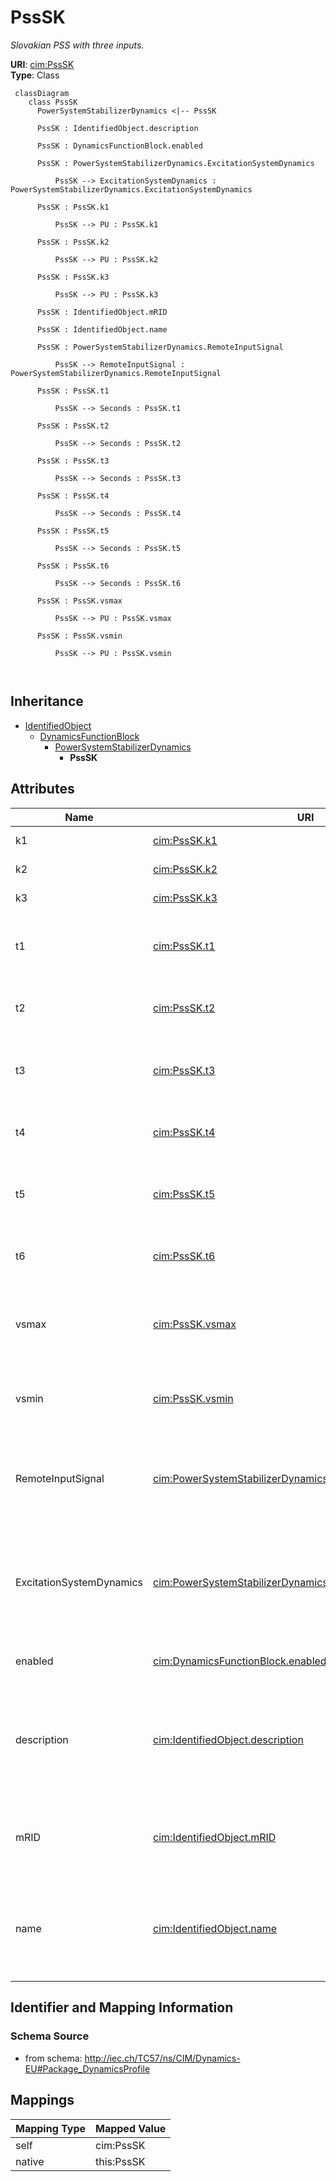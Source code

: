 # PssSK


_Slovakian PSS with three inputs._





**URI**: [cim:PssSK](http://iec.ch/TC57/CIM100#PssSK)<br />
**Type**: Class




```mermaid
 classDiagram
    class PssSK
      PowerSystemStabilizerDynamics <|-- PssSK
      
      PssSK : IdentifiedObject.description
        
      PssSK : DynamicsFunctionBlock.enabled
        
      PssSK : PowerSystemStabilizerDynamics.ExcitationSystemDynamics
        
          PssSK --> ExcitationSystemDynamics : PowerSystemStabilizerDynamics.ExcitationSystemDynamics
        
      PssSK : PssSK.k1
        
          PssSK --> PU : PssSK.k1
        
      PssSK : PssSK.k2
        
          PssSK --> PU : PssSK.k2
        
      PssSK : PssSK.k3
        
          PssSK --> PU : PssSK.k3
        
      PssSK : IdentifiedObject.mRID
        
      PssSK : IdentifiedObject.name
        
      PssSK : PowerSystemStabilizerDynamics.RemoteInputSignal
        
          PssSK --> RemoteInputSignal : PowerSystemStabilizerDynamics.RemoteInputSignal
        
      PssSK : PssSK.t1
        
          PssSK --> Seconds : PssSK.t1
        
      PssSK : PssSK.t2
        
          PssSK --> Seconds : PssSK.t2
        
      PssSK : PssSK.t3
        
          PssSK --> Seconds : PssSK.t3
        
      PssSK : PssSK.t4
        
          PssSK --> Seconds : PssSK.t4
        
      PssSK : PssSK.t5
        
          PssSK --> Seconds : PssSK.t5
        
      PssSK : PssSK.t6
        
          PssSK --> Seconds : PssSK.t6
        
      PssSK : PssSK.vsmax
        
          PssSK --> PU : PssSK.vsmax
        
      PssSK : PssSK.vsmin
        
          PssSK --> PU : PssSK.vsmin
        
      
```





## Inheritance
* [IdentifiedObject](IdentifiedObject.md)
    * [DynamicsFunctionBlock](DynamicsFunctionBlock.md)
        * [PowerSystemStabilizerDynamics](PowerSystemStabilizerDynamics.md)
            * **PssSK**



## Attributes


| Name | URI | Cardinality and Range | Description | Inheritance |
| ---  | --- | --- | --- | --- |
| k1 | [cim:PssSK.k1](http://iec.ch/TC57/CIM100#PssSK.k1) | 1..1 <br />  [PU](PU.md)  | Gain <i>P</i> (<i>K</i><i><sub>1</sub></i>) | direct |
| k2 | [cim:PssSK.k2](http://iec.ch/TC57/CIM100#PssSK.k2) | 1..1 <br />  [PU](PU.md)  | Gain <i>f</i><i><sub>E</sub></i><i> </i>(<i>K</i><i><sub>2</sub></i>) | direct |
| k3 | [cim:PssSK.k3](http://iec.ch/TC57/CIM100#PssSK.k3) | 1..1 <br />  [PU](PU.md)  | Gain <i>I</i><i><sub>f</sub></i><i> </i>(<i>K</i><i><sub>3</sub></i>) | direct |
| t1 | [cim:PssSK.t1](http://iec.ch/TC57/CIM100#PssSK.t1) | 1..1 <br />  [Seconds](Seconds.md)  | Denominator time constant (<i>T</i><i><sub>1</sub></i>) (&gt; 0,005) | direct |
| t2 | [cim:PssSK.t2](http://iec.ch/TC57/CIM100#PssSK.t2) | 1..1 <br />  [Seconds](Seconds.md)  | Filter time constant (<i>T</i><i><sub>2</sub></i>) (&gt; 0,005) | direct |
| t3 | [cim:PssSK.t3](http://iec.ch/TC57/CIM100#PssSK.t3) | 1..1 <br />  [Seconds](Seconds.md)  | Denominator time constant (<i>T</i><i><sub>3</sub></i>) (&gt; 0,005) | direct |
| t4 | [cim:PssSK.t4](http://iec.ch/TC57/CIM100#PssSK.t4) | 1..1 <br />  [Seconds](Seconds.md)  | Filter time constant (<i>T</i><i><sub>4</sub></i>) (&gt; 0,005) | direct |
| t5 | [cim:PssSK.t5](http://iec.ch/TC57/CIM100#PssSK.t5) | 1..1 <br />  [Seconds](Seconds.md)  | Denominator time constant (<i>T</i><i><sub>5</sub></i>) (&gt; 0,005) | direct |
| t6 | [cim:PssSK.t6](http://iec.ch/TC57/CIM100#PssSK.t6) | 1..1 <br />  [Seconds](Seconds.md)  | Filter time constant (<i>T</i><i><sub>6</sub></i>) (&gt; 0,005) | direct |
| vsmax | [cim:PssSK.vsmax](http://iec.ch/TC57/CIM100#PssSK.vsmax) | 1..1 <br />  [PU](PU.md)  | Stabilizer output maximum limit (<i>V</i><i><sub>SMAX</sub></i>) (&gt; PssSK | direct |
| vsmin | [cim:PssSK.vsmin](http://iec.ch/TC57/CIM100#PssSK.vsmin) | 1..1 <br />  [PU](PU.md)  | Stabilizer output minimum limit (<i>V</i><i><sub>SMIN</sub></i>) (&lt; PssSK | direct |
| RemoteInputSignal | [cim:PowerSystemStabilizerDynamics.RemoteInputSignal](http://iec.ch/TC57/CIM100#PowerSystemStabilizerDynamics.RemoteInputSignal) | 0..* <br />  [RemoteInputSignal](RemoteInputSignal.md)  | Remote input signal used by this power system stabilizer model | [PowerSystemStabilizerDynamics](PowerSystemStabilizerDynamics.md) |
| ExcitationSystemDynamics | [cim:PowerSystemStabilizerDynamics.ExcitationSystemDynamics](http://iec.ch/TC57/CIM100#PowerSystemStabilizerDynamics.ExcitationSystemDynamics) | 1..1 <br />  [ExcitationSystemDynamics](ExcitationSystemDynamics.md)  | Excitation system model with which this power system stabilizer model is asso... | [PowerSystemStabilizerDynamics](PowerSystemStabilizerDynamics.md) |
| enabled | [cim:DynamicsFunctionBlock.enabled](http://iec.ch/TC57/CIM100#DynamicsFunctionBlock.enabled) | 1..1 <br />  boolean  | Function block used indicator | [DynamicsFunctionBlock](DynamicsFunctionBlock.md) |
| description | [cim:IdentifiedObject.description](http://iec.ch/TC57/CIM100#IdentifiedObject.description) | 0..1 <br />  string  | The description is a free human readable text describing or naming the object | [IdentifiedObject](IdentifiedObject.md) |
| mRID | [cim:IdentifiedObject.mRID](http://iec.ch/TC57/CIM100#IdentifiedObject.mRID) | 1..1 <br />  string  | Master resource identifier issued by a model authority | [IdentifiedObject](IdentifiedObject.md) |
| name | [cim:IdentifiedObject.name](http://iec.ch/TC57/CIM100#IdentifiedObject.name) | 0..1 <br />  string  | The name is any free human readable and possibly non unique text naming the o... | [IdentifiedObject](IdentifiedObject.md) |









## Identifier and Mapping Information







### Schema Source


* from schema: http://iec.ch/TC57/ns/CIM/Dynamics-EU#Package_DynamicsProfile





## Mappings

| Mapping Type | Mapped Value |
| ---  | ---  |
| self | cim:PssSK |
| native | this:PssSK |




